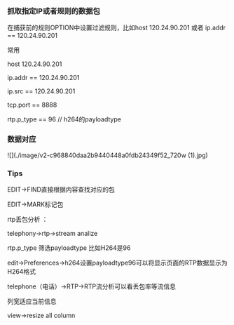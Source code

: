 ### 抓取指定IP或者规则的数据包

在捕获前的规则OPTION中设置过滤规则，比如host 120.24.90.201 或者 ip.addr == 120.24.90.201 



常用

host 120.24.90.201

 ip.addr == 120.24.90.201 

 ip.src == 120.24.90.201 

tcp.port == 8888

rtp.p_type == 96   // h264的payloadtype



### 数据对应



![](./image/v2-c968840daa2b9440448a0fdb24349f52_720w (1).jpg)





### Tips

EDIT->FIND直接根据内容查找对应的包

EDIT->MARK标记包



rtp丢包分析 ：

telephony->rtp->stream analize



rtp.p_type 筛选payloadtype 比如H264是96

edit->Preferences->h264设置payloadtype96可以将显示页面的RTP数据显示为H264格式



telephone（电话）->RTP->RTP流分析可以看丢包率等流信息



列宽适应当前信息

view->resize all column